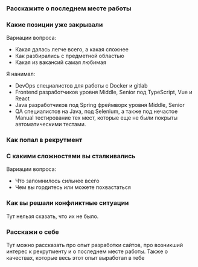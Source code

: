 ### Расскажите о последнем месте работы
### Какие позиции уже закрывали
Вариации вопроса:
- Какая далась легче всего, а какая сложнее
- Как разбирались с предметной областью
- Какая из вакансий самая любимая

Я нанимал:
- DevOps специалистов для работы с Docker и gitlab
- Frontend разработчиков уровня Middle, Senior под TypeScript, Vue и React
- Java разработчиков под Spring фреймворк уровня Middle, Senior
- QA специалистов на Java, под Selenium, а также под нечастое Manual тестирование тех мест, которые еще не были покрыты автоматическими тестами.
### Как попал в рекрутмент
### С какими сложностями вы сталкивались
Вариации вопроса:
- Что запомнилось сильнее всего
- Чем вы гордитесь или можете похвастаться
### Как вы решали конфликтные ситуации
Тут нельзя сказать, что их не было.
### Расскажи о себе
Тут можно рассказать про опыт разработки сайтов, про возникший интерес к рекрутменту и о последнем месте работы. Также о качествах, которые весь этот опыт выработал в тебе
